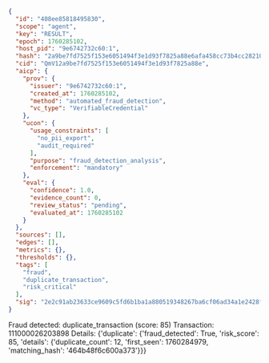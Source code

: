 ```json
{
  "id": "408ee85818495830",
  "scope": "agent",
  "key": "RESULT",
  "epoch": 1760285102,
  "host_pid": "9e6742732c60:1",
  "hash": "2a9be7fd7525f153e6051494f3e1d93f7825a88e6afa458cc73b4cc28210ec14",
  "cid": "QmV12a9be7fd7525f153e6051494f3e1d93f7825a88e",
  "aicp": {
    "prov": {
      "issuer": "9e6742732c60:1",
      "created_at": 1760285102,
      "method": "automated_fraud_detection",
      "vc_type": "VerifiableCredential"
    },
    "ucon": {
      "usage_constraints": [
        "no_pii_export",
        "audit_required"
      ],
      "purpose": "fraud_detection_analysis",
      "enforcement": "mandatory"
    },
    "eval": {
      "confidence": 1.0,
      "evidence_count": 0,
      "review_status": "pending",
      "evaluated_at": 1760285102
    }
  },
  "sources": [],
  "edges": [],
  "metrics": {},
  "thresholds": {},
  "tags": [
    "fraud",
    "duplicate_transaction",
    "risk_critical"
  ],
  "sig": "2e2c91ab23633ce9609c5fd6b1ba1a880519348267ba6cf06ad34a1e2428f7ae"
}
```

Fraud detected: duplicate_transaction (score: 85)
Transaction: 111000026203898
Details: {'duplicate': {'fraud_detected': True, 'risk_score': 85, 'details': {'duplicate_count': 12, 'first_seen': 1760284979, 'matching_hash': '464b48f6c600a373'}}}